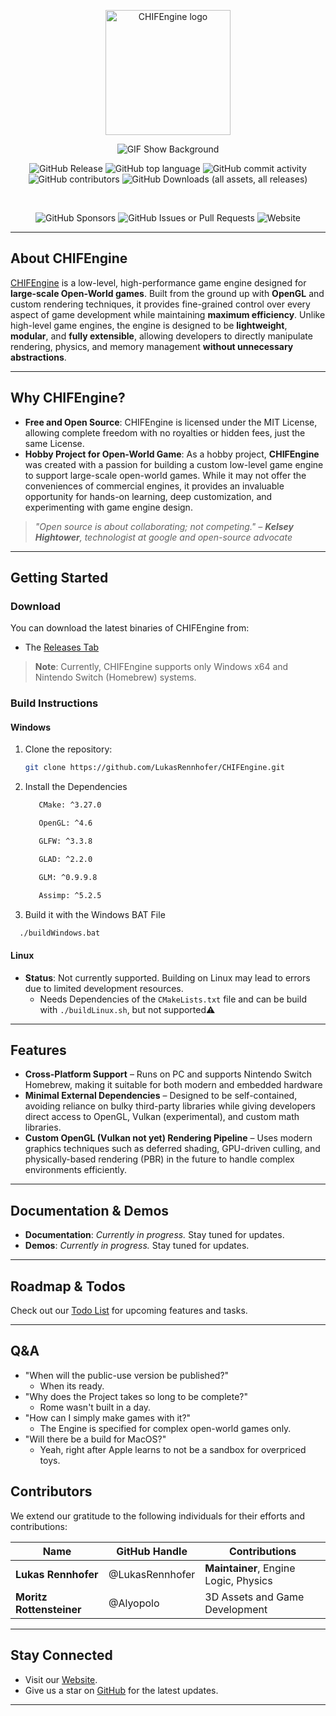 <p align="center">
  <a href="https://voronoid.tech/">
    <img src="https://raw.githubusercontent.com/LukasRennhofer/CHIFEngine/refs/heads/main/config/assets/CHIFEngine_Logo_2_wbg.png" width="200" alt="CHIFEngine logo">
  </a>
</p>
<p align="center">
<img src="https://raw.githubusercontent.com/LukasRennhofer/CHIFEngine/refs/heads/main/config/assets/gif1.gif" alt="GIF Show Background" style="">
</p>

<p align="center">
  <img alt="GitHub Release" src="https://img.shields.io/github/v/release/LukasRennhofer/CHIFEngine">
  <img alt="GitHub top language" src="https://img.shields.io/github/languages/top/LukasRennhofer/CHIFEngine">
  <img alt="GitHub commit activity" src="https://img.shields.io/github/commit-activity/t/LukasRennhofer/CHIFEngine">
  <img alt="GitHub contributors" src="https://img.shields.io/github/contributors/LukasRennhofer/CHIFEngine">
  <img alt="GitHub Downloads (all assets, all releases)" src="https://img.shields.io/github/downloads/LukasRennhofer/CHIFEngine/total">
  
</p>

<br>

<p align="center">
  <img alt="GitHub Sponsors" src="https://img.shields.io/github/sponsors/LukasRennhofer">
  <img alt="GitHub Issues or Pull Requests" src="https://img.shields.io/github/issues/LukasRennhofer/CHIFEngine">
  <img alt="Website" src="https://img.shields.io/website?url=https%3A%2F%2Fvoronoid.tech%2F">
</p>

---

## About CHIFEngine

[CHIFEngine](https://github.com/LukasRennhofer/CHIFEngine) is a low-level, high-performance game engine designed for **large-scale Open-World games**. Built from the ground up with **OpenGL** and custom rendering techniques, it provides fine-grained control over every aspect of game development while maintaining **maximum efficiency**. Unlike high-level game engines, the engine is designed to be **lightweight**, **modular**, and **fully extensible**, allowing developers to directly manipulate rendering, physics, and memory management **without unnecessary abstractions**.

---

## Why CHIFEngine?

- **Free and Open Source**: CHIFEngine is licensed under the MIT License, allowing complete freedom with no royalties or hidden fees, just the same License.
- **Hobby Project for Open-World Game**: As a hobby project, **CHIFEngine** was created with a passion for building a custom low-level game engine to support large-scale open-world games. While it may not offer the conveniences of commercial engines, it provides an invaluable opportunity for hands-on learning, deep customization, and experimenting with game engine design.

> *"Open source is about collaborating; not competing." – **Kelsey Hightower**, technologist at google and open-source advocate*

---

## Getting Started

### Download
You can download the latest binaries of CHIFEngine from:

- The [Releases Tab](https://github.com/LukasRennhofer/CHIFEngine/releases)

> **Note**: Currently, CHIFEngine supports only Windows x64 and Nintendo Switch (Homebrew) systems.

### Build Instructions

#### Windows

1. Clone the repository:

   ```bash
   git clone https://github.com/LukasRennhofer/CHIFEngine.git
   ```

2. Install the Dependencies

   ```bash
      CMake: ^3.27.0

      OpenGL: ^4.6

      GLFW: ^3.3.8

      GLAD: ^2.2.0

      GLM: ^0.9.9.8

      Assimp: ^5.2.5
   ```

3. Build it with the Windows BAT File
  ```bash
    ./buildWindows.bat
   ```

#### Linux

- **Status**: Not currently supported. Building on Linux may lead to errors due to limited development resources.
  - Needs Dependencies of the ```CMakeLists.txt``` file and can be build with ```./buildLinux.sh```, but not supported⚠️

---

## Features

- **Cross-Platform Support** – Runs on PC and supports Nintendo Switch Homebrew, making it suitable for both modern and embedded hardware
- **Minimal External Dependencies** – Designed to be self-contained, avoiding reliance on bulky third-party libraries while giving developers direct access to OpenGL, Vulkan (experimental), and custom math libraries.
- **Custom OpenGL (Vulkan not yet) Rendering Pipeline** – Uses modern graphics techniques such as deferred shading, GPU-driven culling, and physically-based rendering (PBR) in the future to handle complex environments efficiently.
---

## Documentation & Demos

- **Documentation**: *Currently in progress.* Stay tuned for updates.
- **Demos**: *Currently in progress.* Stay tuned for updates.

---

## Roadmap & Todos

Check out our [Todo List](Todo.md) for upcoming features and tasks.

---
## Q&A

 - "When will the public-use version be published?"
      - When its ready.
 - "Why does the Project takes so long to be complete?"
      - Rome wasn't built in a day.
 - "How can I simply make games with it?"
      - The Engine is specified for complex open-world games only.
 - "Will there be a build for MacOS?"
      - Yeah, right after Apple learns to not be a sandbox for overpriced toys.

## Contributors

We extend our gratitude to the following individuals for their efforts and contributions:

| Name                      | GitHub Handle   | Contributions                     | 
| ------------------------- | --------------- | --------------------------------- |
| **Lukas Rennhofer**       | @LukasRennhofer     | **Maintainer**, Engine Logic, Physics |
| **Moritz Rottensteiner**  | @Alyopolo       | 3D Assets and Game Development    |

---

## Stay Connected

- Visit our [Website](https://voronoid.tech/).
- Give us a star on [GitHub](https://github.com/LukasRennhofer/CHIFEngine) for the latest updates.

---